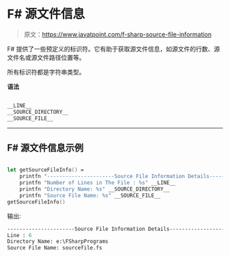 # F# 源文件信息

> 原文：<https://www.javatpoint.com/f-sharp-source-file-information>

F# 提供了一些预定义的标识符。它有助于获取源文件信息，如源文件的行数、源文件名或源文件路径位置等。

所有标识符都是字符串类型。

**语法**

```fs

__LINE__
__SOURCE_DIRECTORY__
__SOURCE_FILE__

```

* * *

## F# 源文件信息示例

```fs

let getSourceFileInfo() =
    printfn "----------------------Source File Information Details---------------------"
    printfn "Number of Lines in The File : %s" __LINE__
    printfn "Directory Name: %s" __SOURCE_DIRECTORY__
    printfn "Source File Name: %s" __SOURCE_FILE__
getSourceFileInfo()

```

输出:

```fs
----------------------Source File Information Details---------------------
Line : 6
Directory Name: e:\FSharpPrograms
Source File Name: sourcefile.fs

```